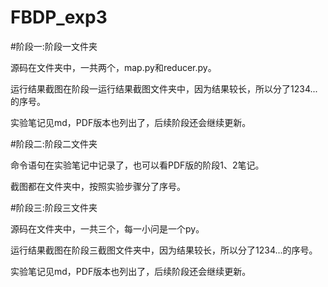 # FBDP_exp3


#阶段一:阶段一文件夹

源码在文件夹中，一共两个，map.py和reducer.py。

运行结果截图在阶段一运行结果截图文件夹中，因为结果较长，所以分了1234...的序号。

实验笔记见md，PDF版本也列出了，后续阶段还会继续更新。


#阶段二:阶段二文件夹

命令语句在实验笔记中记录了，也可以看PDF版的阶段1、2笔记。

截图都在文件夹中，按照实验步骤分了序号。

#阶段三:阶段三文件夹

源码在文件夹中，一共三个，每一小问是一个py。

运行结果截图在阶段三截图文件夹中，因为结果较长，所以分了1234...的序号。

实验笔记见md，PDF版本也列出了，后续阶段还会继续更新。
